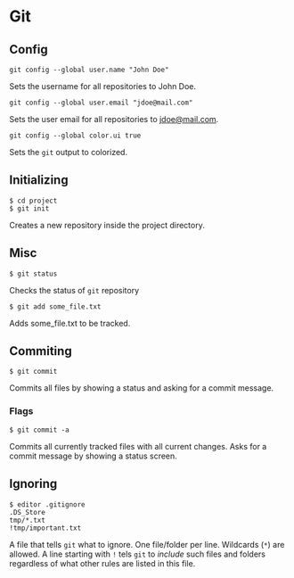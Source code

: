 # Git
## Config

	git config --global user.name "John Doe"

Sets the username for all repositories to John Doe.

	git config --global user.email "jdoe@mail.com"

Sets the user email for all repositories to jdoe@mail.com.

	git config --global color.ui true

Sets the ```git``` output to colorized.

## Initializing
    $ cd project
    $ git init
Creates a new repository inside the project directory.

## Misc
	$ git status
Checks the status of ```git``` repository

	$ git add some_file.txt
Adds some_file.txt to be tracked.

## Commiting
	$ git commit
Commits all files by showing a status and asking for a commit message.
### Flags
	$ git commit -a
Commits all currently tracked files with all current changes. Asks for a commit message by showing a status screen.

## Ignoring
	$ editor .gitignore
	.DS_Store
	tmp/*.txt
	!tmp/important.txt
A file that tells ```git``` what to ignore. One file/folder per line. Wildcards (```*```) are allowed. A line starting with ```!``` tels ```git``` to *include* such files and folders regardless of what other rules are listed in this file.